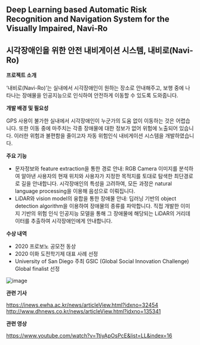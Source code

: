 ## Deep Learning based Automatic Risk Recognition and Navigation System for the Visually Impaired, Navi-Ro
## 시각장애인을 위한 안전 내비게이션 시스템, 내비로(Navi-Ro)

**프로젝트 소개**  

‘내비로(Navi-Ro)’는 실내에서 시각장애인이 원하는 장소로 안내해주고, 보행 중에 나타나는 장애물을 인공지능으로 인식하여 안전하게 이동할 수 있도록 도와줍니다. 
 
**개발 배경 및 필요성**  

GPS 사용이 불가한 실내에서 시각장애인이 누군가의 도움 없이 이동하는 것은 어렵습니다. 또한 이동 중에 마주치는 각종 장애물에 대한 정보가 없어 위험에 노출되어 있습니다. 이러한 위험과 불편함을 줄이고자 자동 위험인식 내비게이션 시스템을 개발하였습니다.

**주요 기능**  

- 문자정보와 feature extraction을 통한 경로 안내: RGB Camera 이미지를 분석하여 알아낸 사용자의 현재 위치와 사용자가 지정한 목적지를 토대로 탐색한 최단경로로 길을 안내합니다. 시각장애인의 특성을 고려하여, 모든 과정은 natural language processing을 이용해 음성으로 이뤄집니다.  
- LiDAR와 vision model의 융합을 통한 장애물 안내: 딥러닝 기반의 object detection algorithm을 이용하여 장애물의 종류를 파악합니다. 직접 개발한 이미지 기반의 위험 인식 인공지능 모델을 통해 그 장애물에 해당되는 LiDAR의 거리데이터를 추출하여 시각장애인에게 안내합니다. 

**수상 내역**  

- 2020 프로보노 공모전 동상  
- 2020 이화 도전학기제 대표 사례 선정  
- University of San Diego 주최 GSIC (Global Social Innovation Challenge) Global finalist 선정  


![image](https://user-images.githubusercontent.com/61612117/228106389-c83ab16f-1ea2-4f26-b1f3-f3731a3f8bf4.png)

**관련 기사**  

https://inews.ewha.ac.kr/news/articleView.html?idxno=32454  
http://www.dhnews.co.kr/news/articleView.html?idxno=135341  

**관련 영상**  

https://www.youtube.com/watch?v=TtiyApOsPcE&list=LL&index=16  
